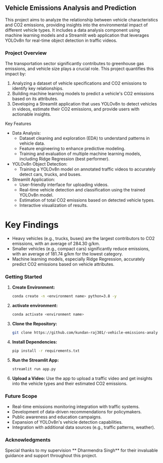 ## Vehicle Emissions Analysis and Prediction

This project aims to analyze the relationship between vehicle characteristics and CO2 emissions, providing insights into the environmental impact of different vehicle types. It includes a data analysis component using machine learning models and a Streamlit web application that leverages YOLOv8n for real-time object detection in traffic videos.

### Project Overview

The transportation sector significantly contributes to greenhouse gas emissions, and vehicle size plays a crucial role. This project quantifies this impact by:

1. Analyzing a dataset of vehicle specifications and CO2 emissions to identify key relationships.
2. Building machine learning models to predict a vehicle's CO2 emissions based on its attributes.
3. Developing a Streamlit application that uses YOLOv8n to detect vehicles in videos, estimate their CO2 emissions, and provide users with actionable insights.

Key Features

* Data Analysis:
    * Dataset cleaning and exploration (EDA) to understand patterns in vehicle data.
    * Feature engineering to enhance predictive modeling.
    * Training and evaluation of multiple machine learning models, including Ridge Regression (best performer).
* YOLOv8n Object Detection:
    * Training a YOLOv8n model on annotated traffic videos to accurately detect cars, trucks, and buses.
* Streamlit Application:
    * User-friendly interface for uploading videos.
    * Real-time vehicle detection and classification using the trained YOLOv8n model.
    * Estimation of total CO2 emissions based on detected vehicle types.
    * Interactive visualization of results.

# Key Findings

* Heavy vehicles (e.g., trucks, buses) are the largest contributors to CO2 emissions, with an average of 284.30 g/km.
* Smaller vehicles (e.g., compact cars) significantly reduce emissions, with an average of 181.74 g/km for the lowest category.
* Machine learning models, especially Ridge Regression, accurately predict CO2 emissions based on vehicle attributes.

### Getting Started
1. **Create Environment:**
   ```bash
   conda create -n <environment name> python=3.8 -y
   ```

2. **activate environment:**
   ```bash
   conda activate <environment name>
   ```
1. **Clone the Repository:**
   ```bash
   git clone https://github.com/kundan-raj301/-vehicle-emissions-analysis-using-yolov8.git
   ```
2. **Install Dependencies:**
   ```bash
   pip install -r requirements.txt
   ```
3. **Run the Streamlit App:**
   ```bash
   streamlit run app.py
   ```
4. **Upload a Video:** Use the app to upload a traffic video and get insights into the vehicle types and their estimated CO2 emissions.

### Future Scope

* Real-time emissions monitoring integration with traffic systems.
* Development of data-driven recommendations for policymakers.
* Public awareness and education campaigns.
* Expansion of YOLOv8n's vehicle detection capabilities.
* Integration with additional data sources (e.g., traffic patterns, weather).

### Acknowledgments

Special thanks to my supervision  ** Dharmendra Singh** for their invaluable guidance and support throughout this project.
